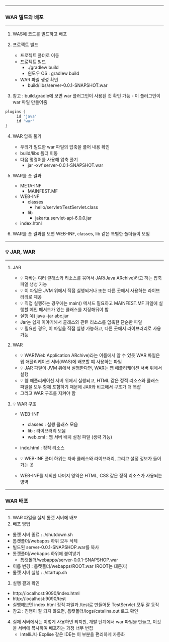 -----
### WAR 빌드와 배포
-----
1. WAS에 코드를 빌드하고 배포
2. 프로젝트 빌드
   - 프로젝트 폴더로 이동
   - 프로젝트 빌드
     + ./gradlew build
     + 윈도우 OS : gradlew build
   - WAR 파일 생성 확인
     + build/libs/server-0.0.1-SNAPSHOT.war

3. 참고 : build.gradle에 보면 war 플러그인이 사용된 것 확인 가능 - 이 플러그인이 war 파일 만들어줌
```gradle
plugins {
     id 'java'
     id 'war'
}
```

4. WAR 압축 풀기
   - 우리가 빌드한 war 파일의 압축을 풀어 내용 확인
   - build/libs 폴더 이동
   - 다음 명령어를 사용해 압축 풀기
     + jar -xvf server-0.0.1-SNAPSHOT.war

5. WAR를 푼 결과
   - META-INF
     + MAINFEST.MF
   - WEB-INF
     + classes
       * hello/servlet/TestServlet.class
     + lib
       * jakarta.servlet-api-6.0.0.jar
   - index.html

6. WAR를 푼 결과를 보면 WEB-INF, classes, lib 같은 특별한 폴더들이 보임

-----
### 💡 JAR, WAR
-----
1. JAR
   - 💡 자바는 여러 클래스와 리소스를 묶어서 JAR(Java ARchive)라고 하는 압축 파일 생성 가능
   - 💡 이 파일은 JVM 위에서 직접 실행되거나 또는 다른 곳에서 사용하는 라이브러리로 제공
   - 💡 직접 실행하는 경우에는 main() 메서드 필요하고 MAINFEST.MF 파일에 실행할 메인 메서드가 있는 클래스를 지정해둬야 함
   - 실행 예) java -jar abc.jar
   - Jar는 쉽게 이야기해서 클래스와 관련 리소스를 압축한 단순한 파일
   - 💡 필요한 경우, 이 파일을 직접 실행 가능하고, 다른 곳에서 라이브러리로 사용 가능

2. WAR
   - 💡 WAR(Web Application ARchive)라는 이름에서 알 수 있듯 WAR 파일은 웹 애플리케이션 서버(WAS)에 배포할 떄 사용하는 파일
   - 💡 JAR 파일이 JVM 위에서 실행한다면, WAR는 웹 애플리케이션 서버 위에서 실행
   - 💡 웹 애플리케이션 서버 위에서 실행되고, HTML 같은 정적 리소스와 클래스 파일을 모두 함께 포함하기 때문에 JAR와 비교해서 구조가 더 복잡
   - 그리고 WAR 구조를 지켜야 함

3. 💡 WAR 구조
   - WEB-INF
     + classes : 실행 클래스 모음
     + lib : 라이브러리 모음
     + web.xml : 웹 서버 배치 설정 파일 (생략 가능)

   - indx.html : 정적 리소스

   - 💡 WEB-INF 폴더 하위는 자바 클래스와 라이브러리, 그리고 설정 정보가 들어가는 곳
   - WEB-INF를 제외한 나머지 영역은 HTML, CSS 같은 정적 리소스가 사용되는 영역
  
-----
### WAR 배포
-----
1. WAR 파일을 실제 톰캣 서버에 배포
2. 배포 방법
  - 톰캣 서버 종료 : ./shutdown.sh
  - 톰캣폴더/webapps 하위 모두 삭제
  - 빌드된 server-0.0.1-SNAPSHOP.war를 복사
  - 톰캣폴더/webapps 하위에 붙여넣기
    + 톰캣폴더/webapps/server-0.0.1-SNAPSHOP.war
  - 이름 변경 : 톰캣폴더/webapps/ROOT.war (ROOT는 대문자)
  - 톰캣 서버 실행 : ./startup.sh

3. 실행 결과 확인
  - http://localhost:9090/index.html
  - http://localhost:9090/test
  - 실행해보면 index.html 정적 파일과 /test로 만들어둔 TestServlet 모두 잘 동작
  - 참고 : 진행이 잘 되지 않으면, 톰캣폴더/logs/catalina.out 로그 확인

4. 실제 서버에서는 이렇게 사용하면 되지만, 개발 단계에서 war 파일을 만들고, 이것을 서버에 복사하여 배포하는 과정 너무 번잡
   - IntelliJ나 Ecplise 같은 IDE는 이 부분을 편리하게 자동화
